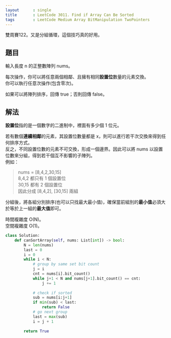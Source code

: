 ```yaml
---
layout      : single
title       : LeetCode 3011. Find if Array Can Be Sorted
tags        : LeetCode Medium Array BitManipulation TwoPointers
---
```

雙周賽122。又是分組循環，這個技巧真的好用。  

## 題目

輸入長度 n 的正整數陣列 nums。  

每次操作，你可以將任意兩個相鄰、且擁有相同**設置位**數量的元素交換。  
你可以執行任意次操作(包含零次)。  

如果可以將陣列排序，回傳 true；否則回傳 false。  

## 解法

**設置位**指的是一個數字的二進制中，裡面有多少個 1 位元。  

若有數個**連續相鄰**的元素，其設置位數量都是 x，則可以進行若干次交換來得到任何排序方式。  
反之，不同設置位數的元素不可交換，形成一個邊界。因此可以將 nums 以設置位數來分組，得到若干個互不影響的子陣列。  
例如：  
> nums = [8,4,2,30,15]  
> 8,4,2 都只有 1 個設置位  
> 30,15 都有 2 個設置位  
> 因此分成 [8,4,2], [30,15] 兩組  

分組後，將各組分別排序(也可以只找最大最小值)，確保當前組別的**最小值**必須大於等於上一組的**最大值**即可。  

時間複雜度 O(N)。  
空間複雜度 O(1)。  

```python
class Solution:
    def canSortArray(self, nums: List[int]) -> bool:
        N = len(nums)
        last = 0
        i = 0
        while i < N:
            # group by same set bit count
            j = i
            cnt = nums[i].bit_count()
            while j+1 < N and nums[j+1].bit_count() == cnt:
                j += 1
            
            # check if sorted
            sub = nums[i:j+1]
            if min(sub) < last:
                return False
            # go next group
            last = max(sub)
            i = j + 1
            
        return True
```

